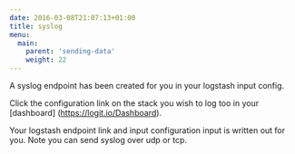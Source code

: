 ```yaml
---
date: 2016-03-08T21:07:13+01:00
title: syslog
menu:
  main:
    parent: 'sending-data'
    weight: 22
---
```


A syslog endpoint has been created for you in your logstash input config.

Click the configuration link on the stack you wish to log too in your [dashboard] (https://logit.io/Dashboard).

Your logstash endpoint link and input configuration input is written out for you. Note you can send syslog over udp or tcp.
